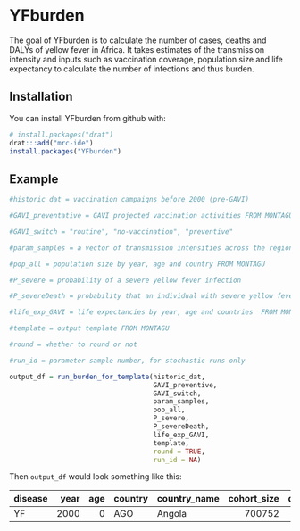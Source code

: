 
<!-- README.md is generated from README.Rmd. Please edit that file -->
YFburden
========

The goal of YFburden is to calculate the number of cases, deaths and DALYs of yellow fever in Africa. It takes estimates of the transmission intensity and inputs such as vaccination coverage, population size and life expectancy to calculate the number of infections and thus burden.

Installation
------------

You can install YFburden from github with:

``` r
# install.packages("drat")
drat:::add("mrc-ide")
install.packages("YFburden")
```

Example
-------

``` r
#historic_dat = vaccination campaigns before 2000 (pre-GAVI)

#GAVI_preventative = GAVI projected vaccination activities FROM MONTAGU

#GAVI_switch = "routine", "no-vaccination", "preventive"

#param_samples = a vector of transmission intensities across the region

#pop_all = population size by year, age and country FROM MONTAGU

#P_severe = probability of a severe yellow fever infection

#P_severeDeath = probability that an individual with severe yellow fever dies

#life_exp_GAVI = life expectancies by year, age and countries  FROM MONTAGU

#template = output template FROM MONTAGU

#round = whether to round or not

#run_id = parameter sample number, for stochastic runs only

output_df = run_burden_for_template(historic_dat,
                                    GAVI_preventive,
                                    GAVI_switch,
                                    param_samples,
                                    pop_all,
                                    P_severe,
                                    P_severeDeath,
                                    life_exp_GAVI,
                                    template,
                                    round = TRUE,
                                    run_id = NA)
```

Then `output_df` would look something like this:

| disease |  year|  age| country | country\_name |  cohort\_size|  deaths|  cases|  dalys|
|:--------|-----:|----:|:--------|:--------------|-------------:|-------:|------:|------:|
| YF      |  2000|    0| AGO     | Angola        |        700752|      13|     27|    715|
